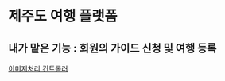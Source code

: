 # 제주도 여행 플랫폼

## 내가 맡은 기능 : 회원의 가이드 신청 및 여행 등록

[이미지처리 컨트롤러](https://github.com/jinseo-James-Cha/trip_maximus/blob/5a97dc850b1902938ee57d354b44ed7a9a6581d2/src/main/java/com/maximusteam/tripfulaxel/guide/controller/ImageUploadController.java)
